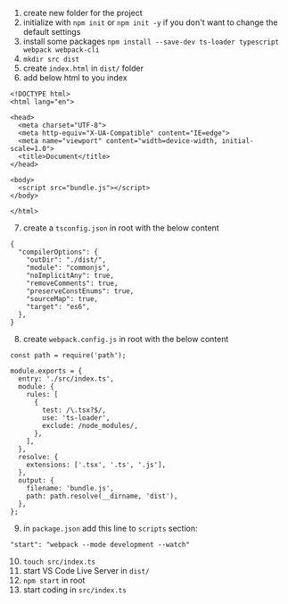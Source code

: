 1. create new folder for the project
2. initialize with `npm init` or `npm init -y` if you don't want to change the default settings
3. install some packages `npm install --save-dev ts-loader typescript webpack webpack-cli`
4. `mkdir src dist`
5. create `index.html` in `dist/` folder
6. add below html to you index
```
<!DOCTYPE html>
<html lang="en">

<head>
  <meta charset="UTF-8">
  <meta http-equiv="X-UA-Compatible" content="IE=edge">
  <meta name="viewport" content="width=device-width, initial-scale=1.0">
  <title>Document</title>
</head>

<body>
  <script src="bundle.js"></script>
</body>

</html>
```
7. create a `tsconfig.json` in root with the below content
```
{
  "compilerOptions": {
    "outDir": "./dist/",
    "module": "commonjs",
    "noImplicitAny": true,
    "removeComments": true,
    "preserveConstEnums": true,
    "sourceMap": true,
    "target": "es6",
  },
}
```
8. create `webpack.config.js` in root with the below content
```
const path = require('path');

module.exports = {
  entry: './src/index.ts',
  module: {
    rules: [
      {
        test: /\.tsx?$/,
        use: 'ts-loader',
        exclude: /node_modules/,
      },
    ],
  },
  resolve: {
    extensions: ['.tsx', '.ts', '.js'],
  },
  output: {
    filename: 'bundle.js',
    path: path.resolve(__dirname, 'dist'),
  },
};
```
9. in `package.json` add this line to `scripts` section:

```"start": "webpack --mode development --watch"```

10. `touch src/index.ts`
11. start VS Code Live Server in `dist/`
12. `npm start` in root
12. start coding in `src/index.ts`